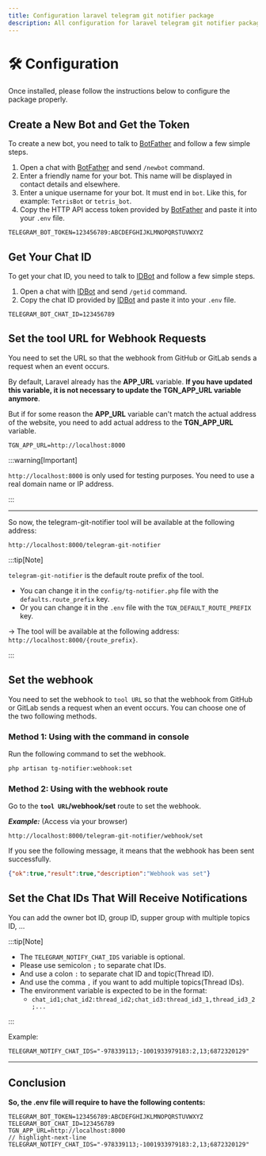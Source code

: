 ```yaml
---
title: Configuration laravel telegram git notifier package
description: All configuration for laravel telegram git notifier package to get started with it.
---
```


# 🛠 Configuration

Once installed, please follow the instructions below to configure the package properly.

## Create a New Bot and Get the Token

To create a new bot, you need to talk to [BotFather](https://core.telegram.org/bots#6-botfather) and follow a few simple steps.

1. Open a chat with [BotFather](https://telegram.me/botfather) and send `/newbot` command.
2. Enter a friendly name for your bot. This name will be displayed in contact details and elsewhere.
3. Enter a unique username for your bot. It must end in `bot`. Like this, for example: `TetrisBot` or `tetris_bot`.
4. Copy the HTTP API access token provided by [BotFather](https://telegram.me/botfather) and paste it into your `.env` file.

```dotenv title=".env file"
TELEGRAM_BOT_TOKEN=123456789:ABCDEFGHIJKLMNOPQRSTUVWXYZ
```

## Get Your Chat ID

To get your chat ID, you need to talk to [IDBot](https://telegram.me/myidbot) and follow a few simple steps.

1. Open a chat with [IDBot](https://telegram.me/myidbot) and send `/getid` command.
2. Copy the chat ID provided by [IDBot](https://telegram.me/myidbot) and paste it into your `.env` file.

```dotenv title=".env file"
TELEGRAM_BOT_CHAT_ID=123456789
```

## Set the tool URL for Webhook Requests

You need to set the URL so that the webhook from GitHub or GitLab sends a request when an event occurs.

By default, Laravel already has the **APP_URL** variable. **If you have updated this variable, it is not necessary to update the TGN_APP_URL variable anymore**. 

But if for some reason the **APP_URL** variable can't match the actual address of the website, you need to add actual address to the **TGN_APP_URL** variable.

```dotenv title=".env file"
TGN_APP_URL=http://localhost:8000
```

:::warning[Important]

`http://localhost:8000` is only used for testing purposes. You need to use a real domain name or IP address.

:::

---

So now, the telegram-git-notifier tool will be available at the following address:

```url
http://localhost:8000/telegram-git-notifier
```

:::tip[Note]

`telegram-git-notifier` is the default route prefix of the tool. 
  - You can change it in the `config/tg-notifier.php` file with the `defaults.route_prefix` key.
  - Or you can change it in the `.env` file with the `TGN_DEFAULT_ROUTE_PREFIX` key.

-> The tool will be available at the following address: `http://localhost:8000/{route_prefix}`.

:::

## Set the webhook

You need to set the webhook to `tool URL` so that the webhook from GitHub or GitLab sends a request when an event occurs. You can choose one of the two following methods.

### Method 1: Using with the command in console

Run the following command to set the webhook.

```bash
php artisan tg-notifier:webhook:set
```

### Method 2: Using with the webhook route

Go to the **`tool URL`/webhook/set** route to set the webhook.

**_Example:_** (Access via your browser)

```url
http://localhost:8000/telegram-git-notifier/webhook/set
```

If you see the following message, it means that the webhook has been sent successfully.

```json title="Response"
{"ok":true,"result":true,"description":"Webhook was set"}
```

## Set the Chat IDs That Will Receive Notifications

You can add the owner bot ID, group ID, supper group with multiple topics ID, ...

:::tip[Note]

- The `TELEGRAM_NOTIFY_CHAT_IDS` variable is optional.
- Please use semicolon `;` to separate chat IDs.
- And use a colon `:` to separate chat ID and topic(Thread ID).
- And use the comma `,` if you want to add multiple topics(Thread IDs).
- The environment variable is expected to be in the format:
  - `chat_id1;chat_id2:thread_id2;chat_id3:thread_id3_1,thread_id3_2;...`

:::

Example:

```dotenv title=".env file"
TELEGRAM_NOTIFY_CHAT_IDS="-978339113;-1001933979183:2,13;6872320129"
```

---

## Conclusion

**So, the .env file will require to have the following contents:**

```dotenv title=".env file"
TELEGRAM_BOT_TOKEN=123456789:ABCDEFGHIJKLMNOPQRSTUVWXYZ
TELEGRAM_BOT_CHAT_ID=123456789
TGN_APP_URL=http://localhost:8000
// highlight-next-line
TELEGRAM_NOTIFY_CHAT_IDS="-978339113;-1001933979183:2,13;6872320129"
```
